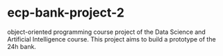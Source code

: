 # ecp-bank-project-2
object-oriented programming course project of the Data Science and Artificial Intelligence course. This project aims to build a prototype of the 24h bank.
